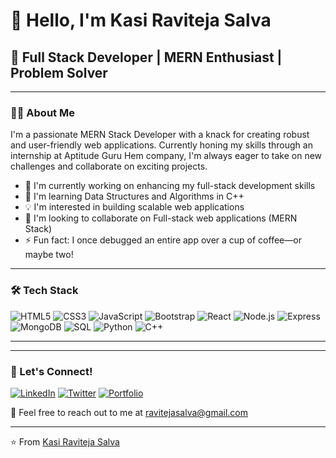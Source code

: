 # 👋 Hello, I'm Kasi Raviteja Salva

## 🚀 Full Stack Developer | MERN Enthusiast | Problem Solver

---

### 👨‍💻 About Me

I'm a passionate MERN Stack Developer with a knack for creating robust and user-friendly web applications. Currently honing my skills through an internship at Aptitude Guru Hem company, I'm always eager to take on new challenges and collaborate on exciting projects.

- 🔭 I'm currently working on enhancing my full-stack development skills
- 🌱 I'm learning Data Structures and Algorithms in C++
- 💡 I'm interested in building scalable web applications
- 🤝 I'm looking to collaborate on Full-stack web applications (MERN Stack)
- ⚡ Fun fact: I once debugged an entire app over a cup of coffee—or maybe two!

---

### 🛠️ Tech Stack

![HTML5](https://img.shields.io/badge/-HTML5-E34F26?style=flat-square&logo=html5&logoColor=white)
![CSS3](https://img.shields.io/badge/-CSS3-1572B6?style=flat-square&logo=css3)
![JavaScript](https://img.shields.io/badge/-JavaScript-F7DF1E?style=flat-square&logo=javascript&logoColor=black)
![Bootstrap](https://img.shields.io/badge/-Bootstrap-7952B3?style=flat-square&logo=bootstrap&logoColor=white)
![React](https://img.shields.io/badge/-React-61DAFB?style=flat-square&logo=react&logoColor=black)
![Node.js](https://img.shields.io/badge/-Node.js-339933?style=flat-square&logo=node.js&logoColor=white)
![Express](https://img.shields.io/badge/-Express-000000?style=flat-square&logo=express&logoColor=white)
![MongoDB](https://img.shields.io/badge/-MongoDB-47A248?style=flat-square&logo=mongodb&logoColor=white)
![SQL](https://img.shields.io/badge/-SQL-4479A1?style=flat-square&logo=mysql&logoColor=white)
![Python](https://img.shields.io/badge/-Python-3776AB?style=flat-square&logo=python&logoColor=white)
![C++](https://img.shields.io/badge/-C++-00599C?style=flat-square&logo=c%2B%2B&logoColor=white)

---

---

### 🤝 Let's Connect!

[![LinkedIn](https://img.shields.io/badge/-LinkedIn-0077B5?style=flat-square&logo=linkedin&logoColor=white)](www.linkedin.com/in/kasi-raviteja-salva-8a1464272)
[![Twitter](https://img.shields.io/badge/-Twitter-1DA1F2?style=flat-square&logo=twitter&logoColor=white)](https://twitter.com/yourusername)
[![Portfolio](https://img.shields.io/badge/-Portfolio-4285F4?style=flat-square&logo=google-chrome&logoColor=white)](https://yourportfolio.com)

📧 Feel free to reach out to me at [ravitejasalva@gmail.com](mailto:ravitejasalva@gmail.com)

---

⭐️ From [Kasi Raviteja Salva](https://github.com/raviteja-salva)
<!---
raviteja-salva/raviteja-salva is a ✨ special ✨ repository because its `README.md` (this file) appears on your GitHub profile.
You can click the Preview link to take a look at your changes.
--->
